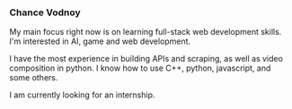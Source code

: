 ### Chance Vodnoy

My main focus right now is on learning full-stack web development skills.
I'm interested in AI, game and web development.

I have the most experience in building APIs and scraping, as well as video composition in python.
I know how to use C++, python, javascript, and some others.
 
I am currently looking for an internship.
